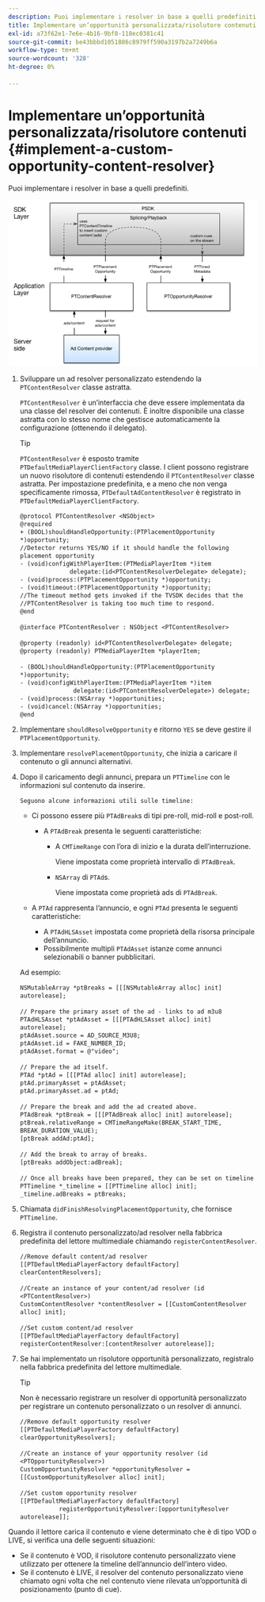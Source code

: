 ```yaml
---
description: Puoi implementare i resolver in base a quelli predefiniti.
title: Implementare un’opportunità personalizzata/risolutore contenuti
exl-id: a73f62e1-7e6e-4b16-9bf8-118ec0381c41
source-git-commit: be43bbbd1051886c8979ff590a3197b2a7249b6a
workflow-type: tm+mt
source-wordcount: '328'
ht-degree: 0%

---
```


# Implementare un’opportunità personalizzata/risolutore contenuti {#implement-a-custom-opportunity-content-resolver}

Puoi implementare i resolver in base a quelli predefiniti.

<!--<a id="fig_CC41E2A66BDB4115821F33737B46A09B"></a>-->

![](assets/ios_psdk_content_resolver.png)

1. Sviluppare un ad resolver personalizzato estendendo la `PTContentResolver` classe astratta.

   `PTContentResolver` è un’interfaccia che deve essere implementata da una classe del resolver dei contenuti. È inoltre disponibile una classe astratta con lo stesso nome che gestisce automaticamente la configurazione (ottenendo il delegato).

   >[!TIP]
   >
   >`PTContentResolver` è esposto tramite `PTDefaultMediaPlayerClientFactory` classe. I client possono registrare un nuovo risolutore di contenuti estendendo il `PTContentResolver` classe astratta. Per impostazione predefinita, e a meno che non venga specificamente rimossa, `PTDefaultAdContentResolver` è registrato in `PTDefaultMediaPlayerClientFactory`.

   ```
   @protocol PTContentResolver <NSObject> 
   @required 
   + (BOOL)shouldHandleOpportunity:(PTPlacementOpportunity *)opportunity;  
   //Detector returns YES/NO if it should handle the following placement opportunity 
   - (void)configWithPlayerItem:(PTMediaPlayerItem *)item  
                 delegate:(id<PTContentResolverDelegate> delegate); 
   - (void)process:(PTPlacementOpportunity *)opportunity; 
   - (void)timeout:(PTPlacementOpportunity *)opportunity;  
   //The timeout method gets invoked if the TVSDK decides that the  
   //PTContentResolver is taking too much time to respond. 
   @end 
   
   @interface PTContentResolver : NSObject <PTContentResolver> 
   
   @property (readonly) id<PTContentResolverDelegate> delegate; 
   @property (readonly) PTMediaPlayerItem *playerItem; 
   
   - (BOOL)shouldHandleOpportunity:(PTPlacementOpportunity *)opportunity; 
   - (void)configWithPlayerItem:(PTMediaPlayerItem *)item  
                  delegate:(id<PTContentResolverDelegate>) delegate; 
   - (void)process:(NSArray *)opportunities; 
   - (void)cancel:(NSArray *)opportunities; 
   @end
   ```

1. Implementare `shouldResolveOpportunity` e ritorno `YES` se deve gestire il `PTPlacementOpportunity`.
1. Implementare `resolvePlacementOpportunity`, che inizia a caricare il contenuto o gli annunci alternativi.
1. Dopo il caricamento degli annunci, prepara un `PTTimeline` con le informazioni sul contenuto da inserire.

       Seguono alcune informazioni utili sulle timeline:
   
   * Ci possono essere più `PTAdBreak`s di tipi pre-roll, mid-roll e post-roll.

      * A `PTAdBreak` presenta le seguenti caratteristiche:

         * A `CMTimeRange` con l’ora di inizio e la durata dell’interruzione.

            Viene impostata come proprietà intervallo di `PTAdBreak`.

         * `NSArray` di `PTAd`s.

            Viene impostata come proprietà ads di `PTAdBreak`.
   * A `PTAd` rappresenta l’annuncio, e ogni `PTAd` presenta le seguenti caratteristiche:

      * A `PTAdHLSAsset` impostata come proprietà della risorsa principale dell’annuncio.
      * Possibilmente multipli `PTAdAsset` istanze come annunci selezionabili o banner pubblicitari.

   Ad esempio:

   ```
   NSMutableArray *ptBreaks = [[[NSMutableArray alloc] init] autorelease]; 
   
   // Prepare the primary asset of the ad - links to ad m3u8 
   PTAdHLSAsset *ptAdAsset = [[[PTAdHLSAsset alloc] init] autorelease]; 
   ptAdAsset.source = AD_SOURCE_M3U8; 
   ptAdAsset.id = FAKE_NUMBER_ID; 
   ptAdAsset.format = @"video"; 
   
   // Prepare the ad itself. 
   PTAd *ptAd = [[[PTAd alloc] init] autorelease]; 
   ptAd.primaryAsset = ptAdAsset; 
   ptAd.primaryAsset.ad = ptAd; 
   
   // Prepare the break and add the ad created above. 
   PTAdBreak *ptBreak = [[[PTAdBreak alloc] init] autorelease]; 
   ptBreak.relativeRange = CMTimeRangeMake(BREAK_START_TIME, BREAK_DURATION_VALUE); 
   [ptBreak addAd:ptAd]; 
   
   // Add the break to array of breaks. 
   [ptBreaks addObject:adBreak]; 
   
   // Once all breaks have been prepared, they can be set on timeline 
   PTTimeline *_timeline = [[PTTimeline alloc] init]; 
   _timeline.adBreaks = ptBreaks;
   ```

1. Chiamata `didFinishResolvingPlacementOpportunity`, che fornisce `PTTimeline`.
1. Registra il contenuto personalizzato/ad resolver nella fabbrica predefinita del lettore multimediale chiamando `registerContentResolver`.

   ```
   //Remove default content/ad resolver 
   [[PTDefaultMediaPlayerFactory defaultFactory] clearContentResolvers]; 
   
   //Create an instance of your content/ad resolver (id <PTContentResolver>) 
   CustomContentResolver *contentResolver = [[CustomContentResolver alloc] init]; 
   
   //Set custom content/ad resolver 
   [[PTDefaultMediaPlayerFactory defaultFactory] registerContentResolver:[contentResolver autorelease]];
   ```

1. Se hai implementato un risolutore opportunità personalizzato, registralo nella fabbrica predefinita del lettore multimediale.

   >[!TIP]
   >
   >Non è necessario registrare un resolver di opportunità personalizzato per registrare un contenuto personalizzato o un resolver di annunci.

   ```
   //Remove default opportunity resolver 
   [[PTDefaultMediaPlayerFactory defaultFactory] clearOpportunityResolvers]; 
   
   //Create an instance of your opportunity resolver (id <PTOpportunityResolver>) 
   CustomOpportunityResolver *opportunityResolver = [[CustomOpportunityResolver alloc] init]; 
   
   //Set custom opportunity resolver 
   [[PTDefaultMediaPlayerFactory defaultFactory]  
              registerOpportunityResolver:[opportunityResolver autorelease]];
   ```

Quando il lettore carica il contenuto e viene determinato che è di tipo VOD o LIVE, si verifica una delle seguenti situazioni:

* Se il contenuto è VOD, il risolutore contenuto personalizzato viene utilizzato per ottenere la timeline dell’annuncio dell’intero video.
* Se il contenuto è LIVE, il resolver del contenuto personalizzato viene chiamato ogni volta che nel contenuto viene rilevata un’opportunità di posizionamento (punto di cue).
